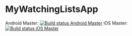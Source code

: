 # MyWatchingListsApp

Android Master: [![Build status Android Master](https://build.appcenter.ms/v0.1/apps/6f2bf77f-8a86-4a70-9e69-187012631734/branches/master/badge)](https://appcenter.ms)
iOS Master: [![Build status iOS Master](https://build.appcenter.ms/v0.1/apps/50fcda1c-7287-4a83-bb21-13f06d18989d/branches/master/badge)](https://appcenter.ms)
